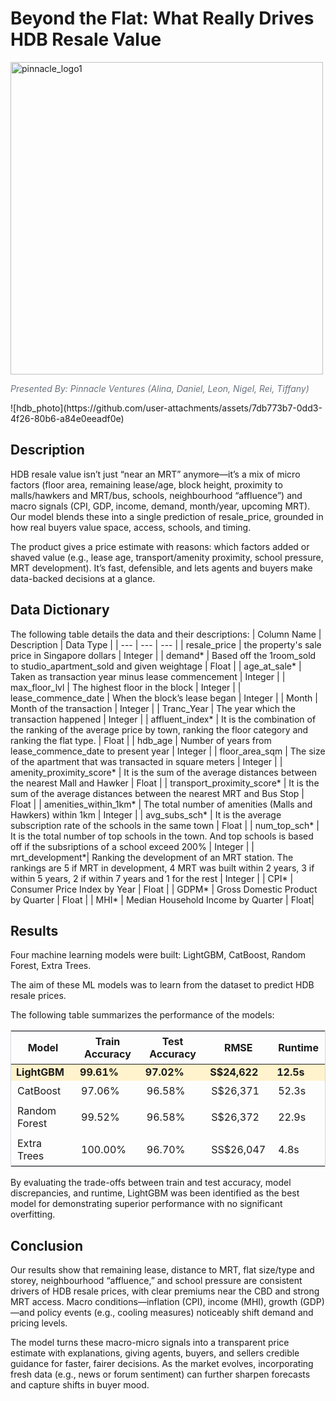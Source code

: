 # Beyond the Flat: What Really Drives HDB Resale Value 
<img width="500" height="500" alt="pinnacle_logo1" src="https://github.com/user-attachments/assets/eed3075d-dbfb-4505-9e55-ded4a7772fe3" />

<p style="color:#6a737d; font-style:italic;">
  Presented By: Pinnacle Ventures (Alina, Daniel, Leon, Nigel, Rei, Tiffany)
</p>
![hdb_photo](https://github.com/user-attachments/assets/7db773b7-0dd3-4f26-80b6-a84e0eeadf0e)


## Description
HDB resale value isn’t just “near an MRT” anymore—it’s a mix of micro factors (floor area, remaining lease/age, block height, proximity to malls/hawkers and MRT/bus, schools, neighbourhood “affluence”) and macro signals (CPI, GDP, income, demand, month/year, upcoming MRT). Our model blends these into a single prediction of resale_price, grounded in how real buyers value space, access, schools, and timing.

The product gives a price estimate with reasons: which factors added or shaved value (e.g., lease age, transport/amenity proximity, school pressure, MRT development). It’s fast, defensible, and lets agents and buyers make data-backed decisions at a glance.

## Data Dictionary
The following table details the data and their descriptions:
| Column Name	| Description	| Data Type |
| --- | --- | --- | 
| resale_price | the property's sale price in Singapore dollars | Integer |
| demand* | Based off the 1room_sold to studio_apartment_sold and given weightage | Float |
| age_at_sale*  | Taken as transaction year minus lease commencement  | Integer |
| max_floor_lvl | The highest floor in the block | Integer |
| lease_commence_date | When the block’s lease began | Integer |
| Month | Month of the transaction | Integer |
| Tranc_Year  | The year which the transaction happened | Integer |
| affluent_index* | It is the combination of the ranking of the average price by town, ranking the floor category and ranking the flat type. | Float |
| hdb_age  | Number of years from lease_commence_date to present year | Integer |
| floor_area_sqm  | The size of the apartment that was transacted in square meters | Integer |
| amenity_proximity_score* | It is the sum of the average distances between the nearest Mall and Hawker | Float |
| transport_proximity_score* | It is the sum of the average distances between the nearest MRT and Bus Stop | Float |
| amenities_within_1km* | The total number of amenities (Malls and Hawkers) within 1km | Integer |
| avg_subs_sch* | It is the average subscription rate of the schools in the same town | Float |
| num_top_sch* | It is the total number of top schools in the town. And top schools is based off if the subsriptions of a school exceed 200% | Integer |
| mrt_development*| Ranking the development of an MRT station. The rankings are 5 if MRT in development, 4 MRT was built within 2 years, 3 if within 5 years, 2 if within 7 years and 1 for the rest | Integer |
| CPI* | Consumer Price Index by Year | Float |
| GDPM* | Gross Domestic Product by Quarter | Float |
| MHI* | Median Household Income by Quarter | Float|

## Results
Four machine learning models were built: LightGBM, CatBoost, Random Forest, Extra Trees.

The aim of these ML models was to learn from the dataset to predict HDB resale prices.

The following table summarizes the performance of the models:

<table style="border:1px solid #d0d7de; border-collapse:collapse; width:100%;">
  <thead>
    <tr>
      <th style="padding:6px 10px;">Model</th>
      <th style="padding:6px 10px;">Train Accuracy</th>
      <th style="padding:6px 10px;">Test Accuracy</th>
      <th style="padding:6px 10px;">RMSE</th>
      <th style="padding:6px 10px;">Runtime</th>
    </tr>
  </thead>
  <tbody>
<tr style="background:#fff3cd;"> <!-- Light yellow highlight -->
      <td><strong>LightGBM</strong></td>
      <td><strong>99.61%<strong></td><td><strong>97.02%<strong></td><td><strong>S$24,622<strong></td><td><strong>12.5s<strong></td>
    </tr>
    </tr>
    <tr>
      <td style="padding:6px 10px;">CatBoost</td>
      <td style="padding:6px 10px;">97.06%</td>
      <td style="padding:6px 10px;">96.58%</td>
      <td style="padding:6px 10px;">S$26,371</td>
      <td style="padding:6px 10px;">52.3s</td>
    </tr>
    <tr>
      <td style="padding:6px 10px;">Random Forest</td>
      <td style="padding:6px 10px;">99.52%</td>
      <td style="padding:6px 10px;">96.58%</td>
      <td style="padding:6px 10px;">S$26,372</td>
      <td style="padding:6px 10px;">22.9s</td>
    </tr>
        <tr>
      <td style="padding:6px 10px;">Extra Trees</td>
      <td style="padding:6px 10px;">100.00%</td>
      <td style="padding:6px 10px;">96.70%</td>
      <td style="padding:6px 10px;">SS$26,047</td>
      <td style="padding:6px 10px;">4.8s</td>
    </tr>
  </tbody>
</table>



By evaluating the trade-offs between train and test accuracy, model discrepancies, and runtime, LightGBM was been identified as the best model for demonstrating superior performance with no significant overfitting.


## Conclusion
Our results show that remaining lease, distance to MRT, flat size/type and storey, neighbourhood “affluence,” and school pressure are consistent drivers of HDB resale prices, with clear premiums near the CBD and strong MRT access. Macro conditions—inflation (CPI), income (MHI), growth (GDP)—and policy events (e.g., cooling measures) noticeably shift demand and pricing levels.

The model turns these macro-micro signals into a transparent price estimate with explanations, giving agents, buyers, and sellers credible guidance for faster, fairer decisions. As the market evolves, incorporating fresh data (e.g., news or forum sentiment) can further sharpen forecasts and capture shifts in buyer mood.
